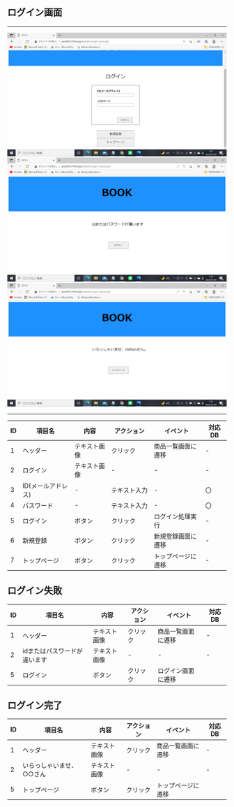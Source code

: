 ## ログイン画面
*****

<img src="https://github.com/Aso2001219/team/blob/main/%E8%A8%AD%E8%A8%88%E6%9B%B8/%E7%94%BB%E9%9D%A2%E8%A9%B3%E7%B4%B0%E5%9B%B3/img/2022-01-09%20(11).png?raw=true">
<img src="https://github.com/Aso2001219/team/blob/main/%E8%A8%AD%E8%A8%88%E6%9B%B8/%E7%94%BB%E9%9D%A2%E8%A9%B3%E7%B4%B0%E5%9B%B3/img/2022-01-09%20(8).png?raw=true">
<img src="https://github.com/Aso2001219/team/blob/main/%E8%A8%AD%E8%A8%88%E6%9B%B8/%E7%94%BB%E9%9D%A2%E8%A9%B3%E7%B4%B0%E5%9B%B3/img/2022-01-09%20(9).png?raw=true">

*****

| ID | 項目名 | 内容 | アクション | イベント | 対応DB |
|----|------|-----|-----------|----------|--------|
|1|ヘッダー|テキスト画像|クリック|商品一覧画面に遷移|-|
|2   |ログイン|テキスト画像|-|-|-|
|3   |ID(メールアドレス)|-|テキスト入力|-|〇|
|4   |パスワード|-|テキスト入力　|-|〇|
|5   |ログイン|ボタン|クリック|ログイン処理実行|-|
|6   |新規登録|ボタン|クリック|新規登録画面に遷移|-|
|7   |トップページ|ボタン|クリック|トップページに遷移|-|

## ログイン失敗
| ID | 項目名 | 内容 | アクション | イベント | 対応DB |
|----|------|-----|-----------|----------|--------|
|1   |ヘッダー|テキスト画像|クリック|商品一覧画面に遷移|-|
|2   |idまたはパスワードが違います|テキスト画像|-|-|-|
|5   |ログイン|ボタン|クリック|ログイン画面に遷移||

## ログイン完了
| ID | 項目名 | 内容 | アクション | イベント | 対応DB |
|----|------|-----|-----------|----------|--------|
|1   |ヘッダー|テキスト画像|クリック|商品一覧画面に遷移|-|
|2   |いらっしゃいませ、○○さん|テキスト画像|-|-|-|
|5   |トップページ|ボタン|クリック|トップページに遷移||


